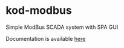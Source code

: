 # kod-modbus
Simple ModBus SCADA system with SPA GUI


Documentation is available [here](https://mrleongalaxyum.github.io/kod-modbus/)


